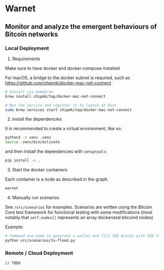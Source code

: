 # Warnet

## Monitor and analyze the emergent behaviours of Bitcoin networks

### Local Deployment

1. Requirements

Make sure to have docker and docker-compose installed

For macOS, a bridge to the docker subnet is required, such as
https://github.com/chipmk/docker-mac-net-connect

```bash
# Install via Homebrew
brew install chipmk/tap/docker-mac-net-connect

# Run the service and register it to launch at boot
sudo brew services start chipmk/tap/docker-mac-net-connect
```

2. Install the dependencies

It is recommended to create a virtual environment, like so:

```bash
python3 -m venv .venv
source .venv/bin/activate
```

and then install the dependencies with `setuptools`:

```bash
pip install -e .
```

3. Start the docker containers

Each container is a node as described in the graph.

```bash
warnet
```

4. Manually run scenarios

See `/src/scenarios` for examples. Scenarios are written using the Bitcoin Core
test framework for functional testing with some modifications (most notably that
`self.nodes[]` represents an array dockerized bitcoind nodes)

Example:

```bash
# Command one node to generate a wallet and fill 100 blocks with 100 txs each
python src/scenarios/tx-flood.py
```

### Remote / Cloud Deployment

`// TODO`